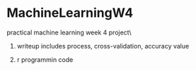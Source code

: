 # MachineLearningW4
practical machine learning week 4 project\

1. writeup includes process, cross-validation, accuracy value

2. r programmin code

